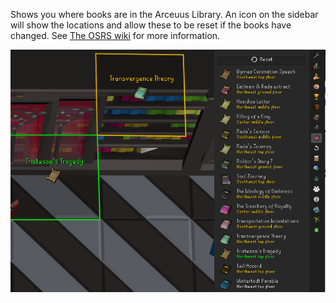 Shows you where books are in the Arceuus Library. An icon on the sidebar will show the locations and allow these to be reset if the books have changed. See [The OSRS wiki](https://oldschool.runescape.wiki/w/Arceuus_Library#Strategy) for more information.

![Sidebar](img/kourend-library/kourend_library_display.png)
